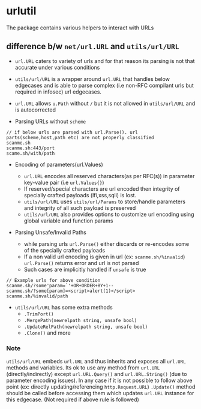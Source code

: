 # urlutil
The package contains various helpers to interact with URLs

## difference b/w `net/url.URL` and `utils/url/URL`

- `url.URL` caters to variety of urls and for that reason its parsing is not that accurate under various conditions
- `utils/url/URL` is a wrapper around `url.URL` that handles below edgecases and is able to parse complex (i.e non-RFC compilant urls but required in infosec) url edgecases.
- `url.URL` allows `u.Path` without `/` but it is not allowed in `utils/url/URL` and is autocorrected

- Parsing URLs without `scheme`

```
// if below urls are parsed with url.Parse(). url parts(scheme,host,path etc) are not properly classified
scanme.sh
scanme.sh:443/port
scame.sh/with/path
```

- Encoding of parameters(url.Values)
  - `url.URL` encodes all reserved characters(as per RFC(s)) in parameter key-value pair (i.e `url.Values{}`) 
  - If reserved/special characters are url encoded then integrity of specially crafted payloads (lfi,xss,sqli) is lost.
  - `utils/url/URL` uses `utils/url/Params` to store/handle parameters and integrity of all such payload is preserved
  - `utils/url/URL` also provides options to customize url encoding using global variable and function params


- Parsing Unsafe/Invalid Paths
  - while parsing urls `url.Parse()` either discards or re-encodes some of the specially crafted payloads
  - If a non valid url encoding is given in url (ex: `scanme.sh/%invalid`) `url.Parse()` returns error and url is not parsed
  - Such cases are implicitly handled if `unsafe` is true
  
```
// Example urls for above condition
scanme.sh/?some'param=`'+OR+ORDER+BY+1--
scanme.sh/?some[param]=<script>alert(1)</script>
scanme.sh/%invalid/path
```

- `utils/url/URL` has some extra methods
  - `.TrimPort()`
  - `.MergePath(newrelpath string, unsafe bool)`
  - `.UpdateRelPath(newrelpath string, unsafe bool)` 
  - `.Clone()` and more


### Note

`utils/url/URL` embeds `url.URL` and thus inherits and exposes all `url.URL` methods and variables.
Its ok to use any method from `url.URL` (directly/indirectly) except `url.URL.Query()` and `url.URL.String()` (due to parameter encoding issues).
In any case if it is not possible to follow above point (ex: directly updating/referencing `http.Request.URL`) `.Update()` method should be called before accessing them which updates `url.URL` instance for this edgecase. (Not required if above rule is followed)
